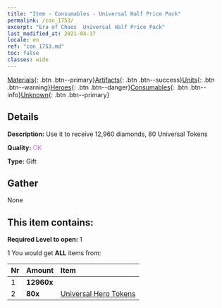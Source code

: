 ```yaml
---
title: "Item - Consumables - Universal Half Price Pack"
permalink: /con_1753/
excerpt: "Era of Chaos  Universal Half Price Pack"
last_modified_at: 2021-04-17
locale: en
ref: "con_1753.md"
toc: false
classes: wide
---
```

 [Materials](/Items/){: .btn .btn--primary}[Artifacts](/Items/Artifacts/){: .btn .btn--success}[Units](/Items/Units/){: .btn .btn--warning}[Heroes](/Items/Heroes/){: .btn .btn--danger}[Consumables](/Items/Consumables/){: .btn .btn--info}[Unknown](/Items/Unknown/){: .btn .btn--primary}

## Details
 **Description:** Use it to receive 12,960 diamonds, 80 Universal Tokens 

 **Quality:** <span style="color: #DA70D6">OK</span>

 **Type:** Gift

## Gather

  None

## This item contains:

 **Required Level to open:** 1

 1 You would get **ALL** items  from:

  | Nr | Amount |     Item    |
  |:---|:-------|:------------|
  | 1 |  **12960x** | <i class="fas fa-gem"/> |  | 
  | 2 |  **80x** | [Universal Hero Tokens](/Items/her_358/) |  | 
